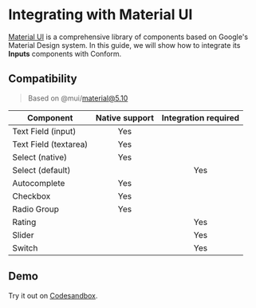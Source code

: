 # Integrating with Material UI

[Material UI](https://mui.com/material-ui) is a comprehensive library of components based on Google's Material Design system. In this guide, we will show how to integrate its **Inputs** components with Conform.

## Compatibility

> Based on @mui/material@5.10

| Component             | Native support | Integration required |
| --------------------- | :------------: | :------------------: |
| Text Field (input)    |      Yes       |                      |
| Text Field (textarea) |      Yes       |                      |
| Select (native)       |      Yes       |                      |
| Select (default)      |                |         Yes          |
| Autocomplete          |      Yes       |                      |
| Checkbox              |      Yes       |                      |
| Radio Group           |      Yes       |                      |
| Rating                |                |         Yes          |
| Slider                |                |         Yes          |
| Switch                |                |         Yes          |

## Demo

<!-- sandbox src="/examples/material-ui" -->

Try it out on [Codesandbox](https://codesandbox.io/s/github/edmundhung/conform/tree/main/examples/material-ui).

<!-- /sandbox -->
